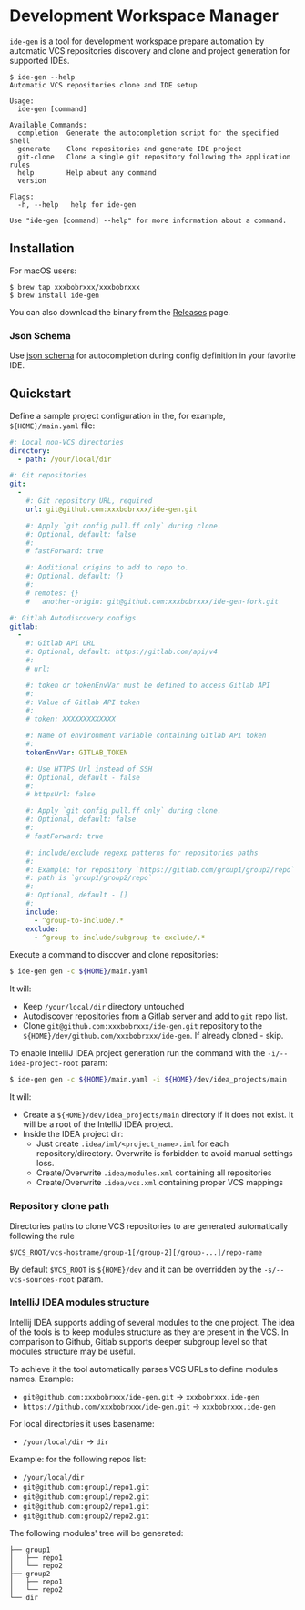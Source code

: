 # Development Workspace Manager

`ide-gen` is a tool for development workspace prepare automation by automatic
VCS repositories discovery and clone and project generation for supported IDEs.

```
$ ide-gen --help
Automatic VCS repositories clone and IDE setup

Usage:
  ide-gen [command]

Available Commands:
  completion  Generate the autocompletion script for the specified shell
  generate    Clone repositories and generate IDE project
  git-clone   Clone a single git repository following the application rules
  help        Help about any command
  version

Flags:
  -h, --help   help for ide-gen

Use "ide-gen [command] --help" for more information about a command.
```

## Installation

For macOS users:

```
$ brew tap xxxbobrxxx/xxxbobrxxx
$ brew install ide-gen
```

You can also download the binary from the
[Releases](https://github.com/xxxbobrxxx/ide-gen/releases) page.

### Json Schema

Use [json schema](resources/config.schema.json) for autocompletion during
config definition in your favorite IDE.

## Quickstart

Define a sample project configuration in the, for example,
`${HOME}/main.yaml` file:

```yaml
#: Local non-VCS directories
directory:
  - path: /your/local/dir

#: Git repositories
git:
  -
    #: Git repository URL, required
    url: git@github.com:xxxbobrxxx/ide-gen.git

    #: Apply `git config pull.ff only` during clone.
    #: Optional, default: false
    #:
    # fastForward: true

    #: Additional origins to add to repo to.
    #: Optional, default: {}
    #:
    # remotes: {}
    #   another-origin: git@github.com:xxxbobrxxx/ide-gen-fork.git

#: Gitlab Autodiscovery configs
gitlab:
  -
    #: Gitlab API URL
    #: Optional, default: https://gitlab.com/api/v4
    #:
    # url:

    #: token or tokenEnvVar must be defined to access Gitlab API
    #:
    #: Value of Gitlab API token
    #:
    # token: XXXXXXXXXXXXX

    #: Name of environment variable containing Gitlab API token
    #:
    tokenEnvVar: GITLAB_TOKEN

    #: Use HTTPS Url instead of SSH
    #: Optional, default - false
    #:
    # httpsUrl: false

    #: Apply `git config pull.ff only` during clone.
    #: Optional, default: false
    #:
    # fastForward: true

    #: include/exclude regexp patterns for repositories paths
    #:
    #: Example: for repository `https://gitlab.com/group1/group2/repo`
    #: path is `group1/group2/repo`
    #:
    #: Optional, default - []
    #:
    include:
      - ^group-to-include/.*
    exclude:
      - ^group-to-include/subgroup-to-exclude/.*
```

Execute a command to discover and clone repositories:

```bash
$ ide-gen gen -c ${HOME}/main.yaml
```

It will:

- Keep `/your/local/dir` directory untouched
- Autodiscover repositories from a Gitlab server and add to `git` repo list.
- Clone `git@github.com:xxxbobrxxx/ide-gen.git` repository to the
  `${HOME}/dev/github.com/xxxbobrxxx/ide-gen`. If already cloned - skip.

To enable IntelliJ IDEA project generation run the command with the
`-i/--idea-project-root` param:

```bash
$ ide-gen gen -c ${HOME}/main.yaml -i ${HOME}/dev/idea_projects/main
```

It will:

- Create a `${HOME}/dev/idea_projects/main` directory if it does not exist.
  It will be a root of the IntelliJ IDEA project.
- Inside the IDEA project dir:
  - Just create `.idea/iml/<project_name>.iml` for each repository/directory.
    Overwrite is forbidden to avoid manual settings loss.
  - Create/Overwrite `.idea/modules.xml` containing all repositories
  - Create/Overwrite `.idea/vcs.xml` containing proper VCS mappings

### Repository clone path

Directories paths to clone VCS repositories to are generated automatically
following the rule

```
$VCS_ROOT/vcs-hostname/group-1[/group-2][/group-...]/repo-name
```

By default `$VCS_ROOT` is `${HOME}/dev` and it can be overridden by the
`-s/--vcs-sources-root` param.

### IntelliJ IDEA modules structure

Intellij IDEA supports adding of several modules to the one project.
The idea of the tools is to keep modules structure as they are present in
the VCS. In comparison to Github, Gitlab supports deeper subgroup level so
that modules structure may be useful.

To achieve it the tool automatically parses VCS URLs to define modules names.
Example:

- `git@github.com:xxxbobrxxx/ide-gen.git` -> `xxxbobrxxx.ide-gen`
- `https://github.com/xxxbobrxxx/ide-gen.git` -> `xxxbobrxxx.ide-gen`

For local directories it uses basename:

- `/your/local/dir` -> `dir`

Example: for the following repos list:

- `/your/local/dir`
- `git@github.com:group1/repo1.git`
- `git@github.com:group1/repo2.git`
- `git@github.com:group2/repo1.git`
- `git@github.com:group2/repo2.git`

The following modules' tree will be generated:

```
├── group1
│   ├── repo1
│   └── repo2
├── group2
│   ├── repo1
│   └── repo2
└── dir
```
